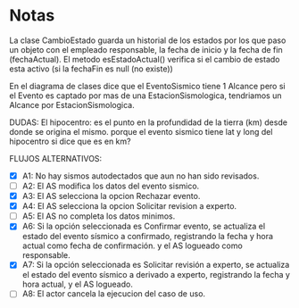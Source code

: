 # Notas

La clase CambioEstado guarda un historial de los estados por los que paso un objeto con el empleado responsable, la fecha de inicio y la fecha de fin (fechaActual). El metodo esEstadoActual() verifica si el cambio de estado esta activo (si la fechaFin es null (no existe))

En el diagrama de clases dice que el EventoSismico tiene 1 Alcance pero si el Evento es captado por mas de una
EstacionSismologica, tendriamos un Alcance por EstacionSismologica.

DUDAS:
El hipocentro: es el punto en la profundidad de la tierra (km) desde donde se origina el mismo.
porque el evento sismico tiene lat y long del hipocentro si dice que es en km?

FLUJOS ALTERNATIVOS:

- [x] A1: No hay sismos autodectados que aun no han sido revisados.
- [ ] A2: El AS modifica los datos del evento sismico.
- [x] A3: El AS selecciona la opcion Rechazar evento.
- [x] A4: El AS selecciona la opcion Solicitar revision a experto.
- [ ] A5: El AS no completa los datos minimos.
- [x] A6: Si la opción seleccionada es Confirmar evento, se actualiza el estado del evento sísmico a confirmado, registrando la fecha
      y hora actual como fecha de confirmación.
      y el AS logueado como responsable.
- [x] A7: Si la opción seleccionada es Solicitar revisión a experto, se actualiza el estado del evento sísmico a derivado a experto,
      registrando la fecha y hora actual, y el AS logueado.
- [ ] A8: El actor cancela la ejecucion del caso de uso.
